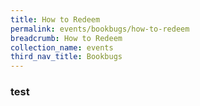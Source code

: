 ```yaml
---
title: How to Redeem
permalink: events/bookbugs/how-to-redeem
breadcrumb: How to Redeem
collection_name: events
third_nav_title: Bookbugs
---
```


### test